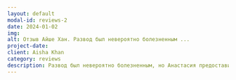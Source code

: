 ```yaml
---
layout: default
modal-id: reviews-2
date: 2024-01-02
img: 
alt: Отзыв Айше Хан. Развод был невероятно болезненным ...
project-date: 
client: Aisha Khan
category: reviews
description: Развод был невероятно болезненным, но Анастасия предоставила мне безопасное и поддерживающее пространство для исцеления и обретения сил снова. Ее понимание и сочувствие были действительно замечательными. Благодаря ее руководству я смогла пройти этот сложный переход с ясностью и уверенностью. Я навсегда благодарна ей за поддержку. 
---
```

